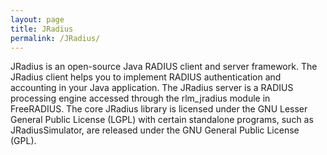 ```yaml
---
layout: page
title: JRadius
permalink: /JRadius/
---
```


JRadius is an open-source Java RADIUS client and server framework. The JRadius client helps you to implement RADIUS authentication and accounting in your Java application. The JRadius server is a RADIUS processing engine accessed through the rlm_jradius module in FreeRADIUS. The core JRadius library is licensed under the GNU Lesser General Public License (LGPL) with certain standalone programs, such as JRadiusSimulator, are released under the GNU General Public License (GPL). 
